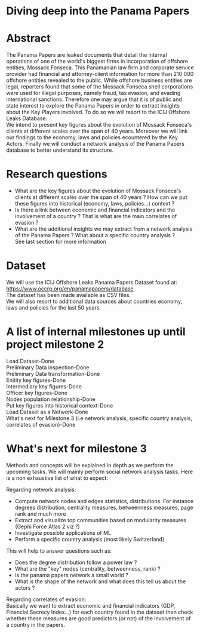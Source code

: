 # Diving deep into the Panama Papers

# Abstract
The Panama Papers are leaked documents that detail the internal operations of one of the world's biggest firms in incorporation of offshore entities, Mossack Fonseca. This Panamanian law firm and corporate service provider had financial and attorney-client information for more than 210 000 offshore entities revealed to the public. While offshore business entities are legal, reporters found that some of the Mossack Fonseca shell corporations were used for illegal purposes, namely fraud, tax evasion, and evading international sanctions.
Therefore one may argue that it is of public and state interest to explore the Panama Papers in order to extract insights about the Key Players involved. To do so we will resort to the ICIJ Offshore Leaks Database.  
We intend to present key figures about the evolution of Mossack Fonseca's clients at different scales over the span of 40 years. Moreover we will link our findings to the economy, laws and policies ecountered by the Key Actors. Finally we will conduct a network analysis of the Panama Papers database to better understand its structure.

# Research questions
- What are the key figures about the evolution of Mossack Fonseca's clients at different scales over the span of 40 years ? How can we put these figures into historical (economy, laws, policies...) context ?
- Is there a link between economic and financial indicators and the involvement of a country ? That is what are the main correlates of evasion ?
- What are the additional insights we may extract from a network analysis of the Panama Papers ? What about a specific country analysis ?  
See last section for more information
  
# Dataset
We will use the ICIJ Offshore Leaks Panama Papers Dataset found at: https://www.occrp.org/en/panamapapers/database  
The dataset has been made available as CSV files.  
We will also resort to additional data sources about countries economy, laws and policies for the last 50 years.

# A list of internal milestones up until project milestone 2

Load Dataset-Done  
Preliminary Data inspection-Done  
Preliminary Data transformation-Done  
Enitity key figures-Done  
Intermediary key figures-Done  
Officer key figures-Done  
Nodes population relationship-Done  
Put key figures into historical context-Done  
Load Dataset as a Network-Done    
What's next for Milestone 3 (i.e network analysis, specific country analysis, correlates of evasion)-Done

# What's next for milestone 3

Methods and concepts will be explained in depth as we perform the upcoming tasks. We will mainly perform social network analysis tasks. Here is a non exhaustive list of what to expect:  
  
Regarding network analysis:
- Compute network nodes and edges statistics, distributions. For instance degrees distribution, centrality measures, betweenness measures, page rank and much more 
- Extract and visualize top communities based on modularity measures (Gephi Force Atlas 2 viz ?)
- Investigate possible applications of ML  
- Perform a specific country analysis (most likely Switzerland)  
  
This will help to answer questions such as:  
- Does the degree distribution follow a power law ? 
- What are the "key" nodes (centrality, betweenness, rank) ?
- Is the panama papers network a small world ? 
- What is the shape of the network and what does this tell us about the actors ?
  
Regarding correlates of evasion:  
Basically we want to extract economic and financial indicators (GDP, Financial Secrecy Index...) for each country found in the dataset then check whether these measures are good predictors (or not) of the involvement of a country in the papers.
